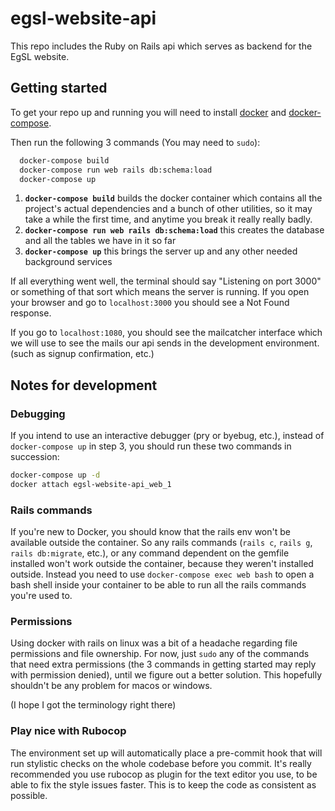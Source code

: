 # egsl-website-api
This repo includes the Ruby on Rails api which serves as backend for the EgSL website.

## Getting started
To get your repo up and running you will need to install [docker](https://docs.docker.com/install/) and [docker-compose](https://docs.docker.com/compose/install/).

Then run the following 3 commands (You may need to `sudo`):
```bash
  docker-compose build
  docker-compose run web rails db:schema:load
  docker-compose up
  ```
1. **`docker-compose build`** builds the docker container which contains all the project's actual dependencies and a bunch of other utilities, so it may take a while the first time, and anytime you break it really really badly.
2. **`docker-compose run web rails db:schema:load`** this creates the database and all the tables we have in it so far
3. **`docker-compose up`** this brings the server up and any other needed background services

If all everything went well, the terminal should say "Listening on port 3000" or something of that sort which means the server is running. If you open your browser and go to `localhost:3000` you should see a Not Found response.

If you go to `localhost:1080`, you should see the mailcatcher interface which we will use to see the mails our api sends in the development environment. (such as signup confirmation, etc.)

## Notes for development
### Debugging
If you intend to use an interactive debugger (pry or byebug, etc.), instead of `docker-compose up` in step 3, you should run these two commands in succession:
  ```bash
  docker-compose up -d
  docker attach egsl-website-api_web_1
  ```
### Rails commands
If you're new to Docker, you should know that the rails env won't be available outside the container. So any rails commands (`rails c`, `rails g`, `rails db:migrate`, etc.), or any command dependent on the gemfile installed won't work outside the container, because they weren't installed outside. Instead you need to use `docker-compose exec web bash` to open a bash shell inside your container to be able to run all the rails commands you're used to. 

### Permissions
Using docker with rails on linux was a bit of a headache regarding file permissions and file ownership. For now, just `sudo` any of the commands that need extra permissions (the 3 commands in getting started may reply with permission denied), until we figure out a better solution. This hopefully shouldn't be any problem for macos or windows.

(I hope I got the terminology right there)

### Play nice with Rubocop
The environment set up will automatically place a pre-commit hook that will run stylistic checks on the whole codebase before you commit. It's really recommended you use rubocop as plugin for the text editor you use, to be able to fix the style issues faster. This is to keep the code as consistent as possible.
